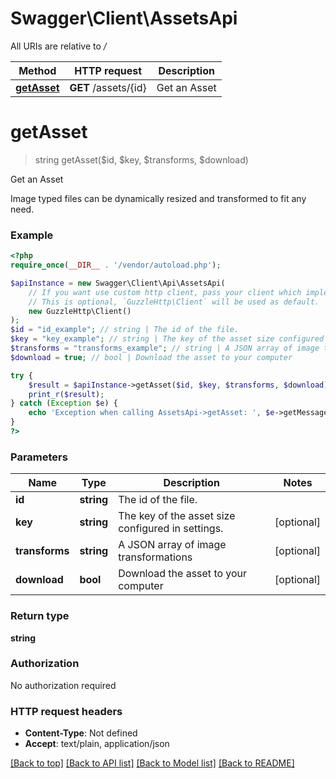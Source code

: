 # Swagger\Client\AssetsApi

All URIs are relative to */*

Method | HTTP request | Description
------------- | ------------- | -------------
[**getAsset**](AssetsApi.md#getasset) | **GET** /assets/{id} | Get an Asset

# **getAsset**
> string getAsset($id, $key, $transforms, $download)

Get an Asset

Image typed files can be dynamically resized and transformed to fit any need.

### Example
```php
<?php
require_once(__DIR__ . '/vendor/autoload.php');

$apiInstance = new Swagger\Client\Api\AssetsApi(
    // If you want use custom http client, pass your client which implements `GuzzleHttp\ClientInterface`.
    // This is optional, `GuzzleHttp\Client` will be used as default.
    new GuzzleHttp\Client()
);
$id = "id_example"; // string | The id of the file.
$key = "key_example"; // string | The key of the asset size configured in settings.
$transforms = "transforms_example"; // string | A JSON array of image transformations
$download = true; // bool | Download the asset to your computer

try {
    $result = $apiInstance->getAsset($id, $key, $transforms, $download);
    print_r($result);
} catch (Exception $e) {
    echo 'Exception when calling AssetsApi->getAsset: ', $e->getMessage(), PHP_EOL;
}
?>
```

### Parameters

Name | Type | Description  | Notes
------------- | ------------- | ------------- | -------------
 **id** | **string**| The id of the file. |
 **key** | **string**| The key of the asset size configured in settings. | [optional]
 **transforms** | **string**| A JSON array of image transformations | [optional]
 **download** | **bool**| Download the asset to your computer | [optional]

### Return type

**string**

### Authorization

No authorization required

### HTTP request headers

 - **Content-Type**: Not defined
 - **Accept**: text/plain, application/json

[[Back to top]](#) [[Back to API list]](../../README.md#documentation-for-api-endpoints) [[Back to Model list]](../../README.md#documentation-for-models) [[Back to README]](../../README.md)

